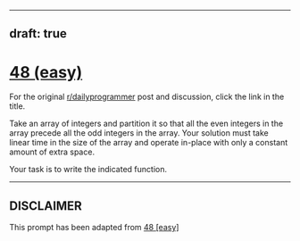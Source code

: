 ---
draft: true
----

# [48 (easy)](https://www.reddit.com/r/dailyprogrammer/comments/t78m8/542012_challenge_48_easy/)

For the original [r/dailyprogrammer](https://www.reddit.com/r/dailyprogrammer/) post and discussion, click the link in the title.

Take an array of integers and partition it so that all the even integers in the array precede all the odd integers in the array. Your solution must take linear time in the size of the array and operate in-place with only a constant amount of extra space.

Your task is to write the indicated function.


----
## **DISCLAIMER**
This prompt has been adapted from [48 [easy]](https://www.reddit.com/r/dailyprogrammer/comments/t78m8/542012_challenge_48_easy/
)

